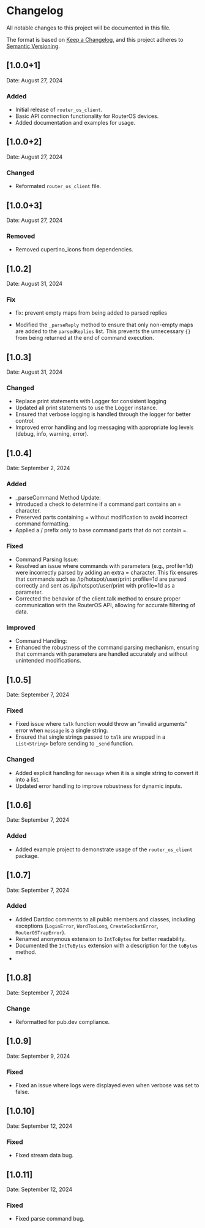 # Changelog

All notable changes to this project will be documented in this file.

The format is based on [Keep a Changelog](https://keepachangelog.com/en/1.0.0/),
and this project adheres to [Semantic Versioning](https://semver.org/spec/v2.0.0.html).

## [1.0.0+1]
Date: August 27, 2024

### Added
- Initial release of `router_os_client`.
- Basic API connection functionality for RouterOS devices.
- Added documentation and examples for usage.

## [1.0.0+2]
Date: August 27, 2024

### Changed
- Reformated `router_os_client` file.


## [1.0.0+3]
Date: August 27, 2024

### Removed
- Removed cupertino_icons from dependencies.

## [1.0.2]
Date: August 31, 2024

### Fix
- fix: prevent empty maps from being added to parsed replies

- Modified the `_parseReply` method to ensure that only non-empty maps are added to the `parsedReplies` list. This prevents the unnecessary `{}` from being returned at the end of command execution.

## [1.0.3] 
Date: August 31, 2024

### Changed
- Replace print statements with Logger for consistent logging
- Updated all print statements to use the Logger instance.
- Ensured that verbose logging is handled through the logger for better control.
- Improved error handling and log messaging with appropriate log levels (debug, info, warning, error).

## [1.0.4]
Date: September 2, 2024

### Added
- _parseCommand Method Update:
- Introduced a check to determine if a command part contains an = character.
- Preserved parts containing = without modification to avoid incorrect command formatting.
- Applied a / prefix only to base command parts that do not contain =.
### Fixed
- Command Parsing Issue:
- Resolved an issue where commands with parameters (e.g., profile=1d) were incorrectly parsed by adding an extra = character. This fix ensures that commands such as /ip/hotspot/user/print profile=1d are parsed correctly and sent as /ip/hotspot/user/print with profile=1d as a parameter.
- Corrected the behavior of the client.talk method to ensure proper communication with the RouterOS API, allowing for accurate filtering of data.
### Improved
- Command Handling:
- Enhanced the robustness of the command parsing mechanism, ensuring that commands with parameters are handled accurately and without unintended modifications.

## [1.0.5]
Date: September 7, 2024

### Fixed
- Fixed issue where `talk` function would throw an "invalid arguments" error when `message` is a single string.
- Ensured that single strings passed to `talk` are wrapped in a `List<String>` before sending to `_send` function.

### Changed
- Added explicit handling for `message` when it is a single string to convert it into a list.
- Updated error handling to improve robustness for dynamic inputs.

## [1.0.6]
Date: September 7, 2024

### Added
- Added example project to demonstrate usage of the `router_os_client` package.

## [1.0.7]
Date: September 7, 2024

### Added
- Added Dartdoc comments to all public members and classes, including exceptions (`LoginError`, `WordTooLong`, `CreateSocketError`, `RouterOSTrapError`).
- Renamed anonymous extension to `IntToBytes` for better readability.
- Documented the `IntToBytes` extension with a description for the `toBytes` method.
- 
## [1.0.8]
Date: September 7, 2024

### Change
- Reformatted for pub.dev compliance.


## [1.0.9]
Date: September 9, 2024

### Fixed
- Fixed an issue where logs were displayed even when verbose was set to false.

## [1.0.10]
Date: September 12, 2024

### Fixed
- Fixed stream data bug.

## [1.0.11]
Date: September 12, 2024

### Fixed
- Fixed parse command bug.
